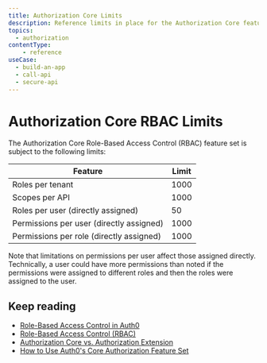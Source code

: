 ```yaml
---
title: Authorization Core Limits
description: Reference limits in place for the Authorization Core feature set.
topics:
  - authorization
contentType: 
    - reference
useCase:
  - build-an-app
  - call-api
  - secure-api
---
```

# Authorization Core RBAC Limits

The Authorization Core Role-Based Access Control (RBAC) feature set is subject to the following limits: 

| Feature | Limit |
|---------|-------|
| Roles per tenant | 1000 |
| Scopes per API | 1000 |
| Roles per user (directly assigned) | 50 |
| Permissions per user (directly assigned) | 1000 |
| Permissions per role (directly assigned)	| 1000 |

Note that limitations on permissions per user affect those assigned directly. Technically, a user could have more permissions than noted if the permissions were assigned to different roles and then the roles were assigned to the user.

## Keep reading

- [Role-Based Access Control in Auth0](/authorization#role-based-access-control-in-Auth0)
- [Role-Based Access Control (RBAC)](/authorization/concepts/rbac)
- [Authorization Core vs. Authorization Extension](/authorization/concepts/core-vs-extension)
- [How to Use Auth0's Core Authorization Feature Set](/authorization/guides/how-to)